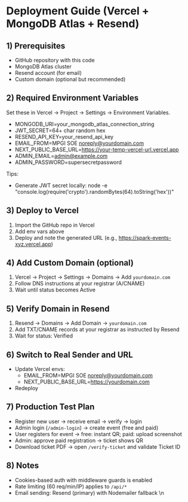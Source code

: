 # Deployment Guide (Vercel + MongoDB Atlas + Resend)

## 1) Prerequisites
- GitHub repository with this code
- MongoDB Atlas cluster
- Resend account (for email)
- Custom domain (optional but recommended)

## 2) Required Environment Variables
Set these in Vercel → Project → Settings → Environment Variables.

- MONGODB_URI=your_mongodb_atlas_connection_string
- JWT_SECRET=64+ char random hex
- RESEND_API_KEY=your_resend_api_key
- EMAIL_FROM=MPGI SOE <noreply@yourdomain.com>
- NEXT_PUBLIC_BASE_URL=https://your-temp-vercel-url.vercel.app
- ADMIN_EMAIL=admin@example.com
- ADMIN_PASSWORD=supersecretpassword

Tips:
- Generate JWT secret locally:
  node -e "console.log(require('crypto').randomBytes(64).toString('hex'))"

## 3) Deploy to Vercel
1. Import the GitHub repo in Vercel
2. Add env vars above
3. Deploy and note the generated URL (e.g., https://spark-events-xyz.vercel.app)

## 4) Add Custom Domain (optional)
1. Vercel → Project → Settings → Domains → Add `yourdomain.com`
2. Follow DNS instructions at your registrar (A/CNAME)
3. Wait until status becomes Active

## 5) Verify Domain in Resend
1. Resend → Domains → Add Domain → `yourdomain.com`
2. Add TXT/CNAME records at your registrar as instructed by Resend
3. Wait for status: Verified

## 6) Switch to Real Sender and URL
- Update Vercel envs:
  - EMAIL_FROM=MPGI SOE <noreply@yourdomain.com>
  - NEXT_PUBLIC_BASE_URL=https://yourdomain.com
- Redeploy

## 7) Production Test Plan
- Register new user → receive email → verify → login
- Admin login (`/admin-login`) → create event (free and paid)
- User registers for event → free: instant QR; paid: upload screenshot
- Admin: approve paid registration → ticket shows QR
- Download ticket PDF → open `/verify-ticket` and validate Ticket ID

## 8) Notes
- Cookies-based auth with middleware guards is enabled
- Rate limiting (60 req/min/IP) applies to `/api/*`
- Email sending: Resend (primary) with Nodemailer fallback
\n
